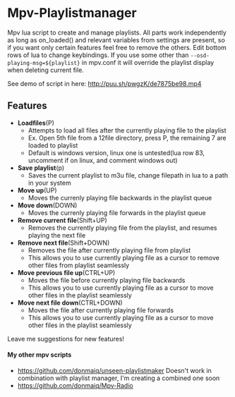 # Mpv-Playlistmanager
Mpv lua script to create and manage playlists. All parts work independently as long as on_loaded() and relevant variables from settings are present, so if you want only certain features feel free to remove the others. Edit bottom rows of lua to change keybindings. If you use some other than `--osd-playing-msg=${playlist}` in mpv.conf it will override the playlist display when deleting current file.
  
See demo of script in here: http://puu.sh/pwgzK/de7875be98.mp4

## Features
- __Loadfiles__(P)
  - Attempts to load all files after the currently playing file to the playlist
  - Ex. Open 5th file from a 12file directory, press P, the remaining 7 are loaded to playlist
  - Default is windows version, linux one is untested(lua row 83, uncomment if on linux, and comment windows out)
- __Save playlist__(p)
  - Saves the current playlist to m3u file, change filepath in lua to a path in your system
- __Move up__(UP)
  - Moves the currenly playing file backwards in the playlist queue
- __Move down__(DOWN)
  - Moves the currenly playing file forwards in the playlist queue
- __Remove current file__(Shift+UP)
  - Removes the currently playing file from the playlist, and resumes playing the next file
- __Remove next file__(Shift+DOWN)
  - Removes the file after currently playing file from playlist
  - This allows you to use currently playing file as a cursor to remove other files from playlist seamlessly
- __Move previous file up__(CTRL+UP)
  - Moves the file before currently playing file backwards
  - This allows you to use currently playing file as a cursor to move other files in the playlist seamlessly
- __Move next file down__(CTRL+DOWN)
  - Moves the file after currently playing file forwards
  - This allows you to use currently playing file as a cursor to move other files in the playlist seamlessly

  
Leave me suggestions for new features!

#### My other mpv scripts
- https://github.com/donmaiq/unseen-playlistmaker    Doesn't work in combination with playlist manager, I'm creating a combined one soon
- https://github.com/donmaiq/Mpv-Radio
